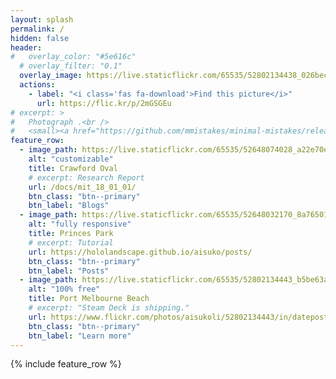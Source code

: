 ```yaml
---
layout: splash
permalink: /
hidden: false
header:
#   overlay_color: "#5e616c"
  # overlay_filter: "0.1"
  overlay_image: https://live.staticflickr.com/65535/52802134438_026bec6bb3_k.jpg
  actions:
    - label: "<i class='fas fa-download'>Find this picture</i>"
      url: https://flic.kr/p/2mGSGEu
# excerpt: >
#   Photograph .<br />
#   <small><a href="https://github.com/mmistakes/minimal-mistakes/releases/tag/4.24.0">Latest release v4.24.0</a></small>
feature_row:
  - image_path: https://live.staticflickr.com/65535/52648074028_a22e70e101_k.jpg
    alt: "customizable"
    title: Crawford Oval
    # excerpt: Research Report
    url: /docs/mit_18_01_01/
    btn_class: "btn--primary"
    btn_label: "Blogs"
  - image_path: https://live.staticflickr.com/65535/52648032170_8a765012b9_k.jpg
    alt: "fully responsive"
    title: Princes Park
    # excerpt: Tutorial
    url: https://hololandscape.github.io/aisuko/posts/
    btn_class: "btn--primary"
    btn_label: "Posts"
  - image_path: https://live.staticflickr.com/65535/52802134443_b5be63a30d_k.jpg
    alt: "100% free"
    title: Port Melbourne Beach
    # excerpt: "Steam Deck is shipping."
    url: https://www.flickr.com/photos/aisukoli/52802134443/in/dateposted-public/
    btn_class: "btn--primary"
    btn_label: "Learn more"      
---
```


{% include feature_row %}
